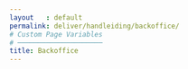 ```yaml
---
layout   : default
permalink: deliver/handleiding/backoffice/
# Custom Page Variables
# ─────────────────────
title: Backoffice
---
```

